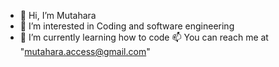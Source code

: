 - 👋 Hi, I’m Mutahara
- 👀 I’m interested in Coding and software engineering
- 🌱 I’m currently learning how to code 
  📫 You can reach me at  "mutahara.access@gmail.com"
